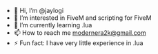 - 👋 Hi, I’m @jaylogi
- 👀 I’m interested in FiveM and scripting for FiveM
- 🌱 I’m currently learning .lua
- 📫 How to reach me modernera2k@gmail.com
- ⚡ Fun fact: I have very little experience in .lua

<!---
jaylogi/jaylogi is a ✨ special ✨ repository because its `README.md` (this file) appears on your GitHub profile.
You can click the Preview link to take a look at your changes.
--->
